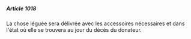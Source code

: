 ##### Article 1018

La chose léguée sera délivrée avec les accessoires nécessaires et dans l'état où elle se trouvera au jour du décès du donateur.

